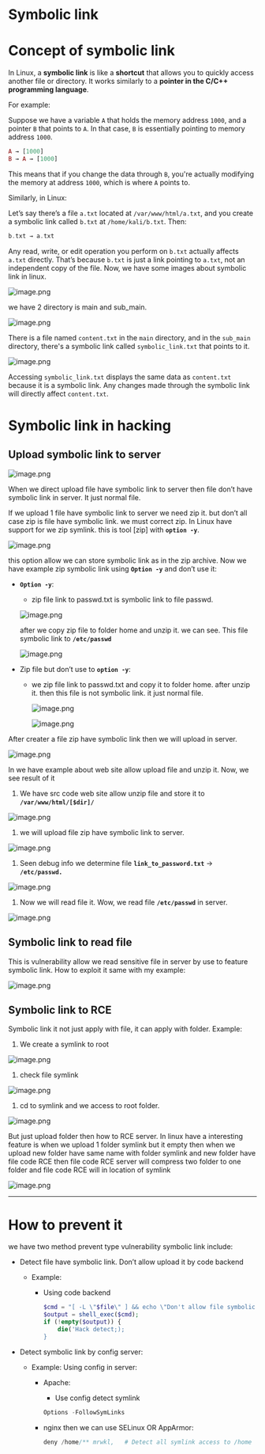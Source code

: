 # Symbolic link

# Concept of symbolic link

In Linux, a **symbolic link** is like a **shortcut** that allows you to quickly access another file or directory. It works similarly to a **pointer in the C/C++ programming language**.

For example:

Suppose we have a variable `A` that holds the memory address `1000`, and a pointer `B` that points to `A`. In that case, `B` is essentially pointing to memory address `1000`.

```php
A → [1000]  
B → A → [1000]
```

This means that if you change the data through `B`, you're actually modifying the memory at address `1000`, which is where `A` points to.

Similarly, in Linux:

Let’s say there’s a file `a.txt` located at `/var/www/html/a.txt`, and you create a symbolic link called `b.txt` at `/home/kali/b.txt`. Then:

```php
b.txt → a.txt
```

Any read, write, or edit operation you perform on `b.txt` actually affects `a.txt` directly. That’s because `b.txt` is just a link pointing to `a.txt`, not an independent copy of the file.
Now, we have some images about symbolic link in linux.

![image.png](image.png)

we have 2 directory is main and sub_main.

![image.png](image%201.png)

There is a file named `content.txt` in the `main` directory, and in the `sub_main` directory, there's a symbolic link called `symbolic_link.txt` that points to it.

![image.png](image%202.png)

Accessing `symbolic_link.txt` displays the same data as `content.txt` because it is a symbolic link. Any changes made through the symbolic link will directly affect `content.txt`.

# Symbolic link in hacking

## Upload symbolic link to server

![image.png](image%203.png)

When we direct upload file have symbolic link to server then file don’t have symbolic link in server. It just normal file. 

If we upload 1 file have symbolic link to server we need zip it. but don’t all case zip is file have symbolic link. we must correct zip. In Linux have support for we zip symlink. this is tool [zip] with **`option -y`**.

![image.png](image%204.png)

this option allow we can store symbolic link as in the zip archive. Now we have example zip symbolic link using **`Option -y`** and don’t use it:

- **`Option -y`**:
    - zip file link to passwd.txt is symbolic link to file passwd.
    
    ![image.png](image%205.png)
    
    after we copy zip file to folder home and unzip it. we can see. This file symbolic link to **`/etc/passwd`**
    
    ![image.png](image%206.png)
    
- Zip file but don’t use to **`option -y`**:
    - we zip file link to passwd.txt and copy it to folder home. after unzip it. then this file is not symbolic link. it just normal file.
        
        ![image.png](image%207.png)
        
        ![image.png](image%208.png)
        

After creater a file zip have symbolic link then we will upload in server. 

![image.png](image%209.png)

 In we have example about web site allow upload file and unzip it. Now, we see result of it

1. We have src code web site allow unzip file and store it to **`/var/www/html/[$dir]/`**

![image.png](image%2010.png)

1. we will upload file zip have symbolic link to server.

![image.png](image%2011.png)

1. Seen debug info we determine file **`link_to_password.txt`** → **`/etc/passwd.`**

![image.png](image%2012.png)

1.  Now we will read file it. Wow, we read file **`/etc/passwd`** in server.

![image.png](image%2013.png)

## Symbolic link to read file

This is vulnerability allow we read sensitive file in server by use to feature symbolic link. How to exploit it same with my example:

![image.png](image%209.png)

## Symbolic link to RCE

Symbolic link it not just apply with file, it can apply with folder. Example:

1. We create a symlink to root

![image.png](image%2014.png)

1. check file symlink

![image.png](image%2015.png)

1. cd to symlink and we access to root folder.

![image.png](image%2016.png)

But just upload folder then how to RCE server. In linux have a interesting feature is when we upload 1 folder symlink but it empty then when we upload new folder have same name with folder symlink and new folder have file code RCE then file code RCE server will compress two folder to one folder and file code RCE will in location of symlink 

![image.png](image%2017.png)

---

# How to prevent it

we have two method prevent type vulnerability symbolic link include:

- Detect file have symbolic link. Don’t allow upload it by code backend
    - Example:
        - Using code backend
            
            ```php
            $cmd = "[ -L \"$file\" ] && echo \"Don't allow file symbolic link\"";
            $output = shell_exec($cmd);
            if (!empty($output)) {
                die('Hack detect;);
            }
            ```
            
- Detect symbolic link by config server:
    - Example: Using config in server:
        - Apache:
            - Use config detect symlink
            
            ```php
            Options -FollowSymLinks
            ```
            
        - nginx then we can use SELinux OR AppArmor:
            
            ```php
            deny /home/** mrwkl,   # Detect all symlink access to /home
            ```
